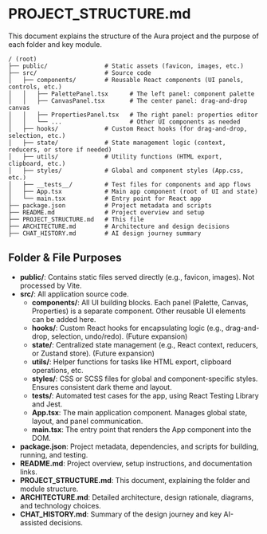 # PROJECT_STRUCTURE.md

This document explains the structure of the Aura project and the purpose of each folder and key module.

```
/ (root)
├── public/                # Static assets (favicon, images, etc.)
├── src/                   # Source code
│   ├── components/        # Reusable React components (UI panels, controls, etc.)
│   │   ├── PalettePanel.tsx      # The left panel: component palette
│   │   ├── CanvasPanel.tsx       # The center panel: drag-and-drop canvas
│   │   ├── PropertiesPanel.tsx   # The right panel: properties editor
│   │   └── ...                   # Other UI components as needed
│   ├── hooks/             # Custom React hooks (for drag-and-drop, selection, etc.)
│   ├── state/             # State management logic (context, reducers, or store if needed)
│   ├── utils/             # Utility functions (HTML export, clipboard, etc.)
│   ├── styles/            # Global and component styles (App.css, etc.)
│   ├── __tests__/         # Test files for components and app flows
│   ├── App.tsx            # Main app component (root of UI and state)
│   └── main.tsx           # Entry point for React app
├── package.json           # Project metadata and scripts
├── README.md              # Project overview and setup
├── PROJECT_STRUCTURE.md   # This file
├── ARCHITECTURE.md        # Architecture and design decisions
├── CHAT_HISTORY.md        # AI design journey summary
```

## Folder & File Purposes

- **public/**: Contains static files served directly (e.g., favicon, images). Not processed by Vite.
- **src/**: All application source code.
  - **components/**: All UI building blocks. Each panel (Palette, Canvas, Properties) is a separate component. Other reusable UI elements can be added here.
  - **hooks/**: Custom React hooks for encapsulating logic (e.g., drag-and-drop, selection, undo/redo). (Future expansion)
  - **state/**: Centralized state management (e.g., React context, reducers, or Zustand store). (Future expansion)
  - **utils/**: Helper functions for tasks like HTML export, clipboard operations, etc.
  - **styles/**: CSS or SCSS files for global and component-specific styles. Ensures consistent dark theme and layout.
  - **__tests__/**: Automated test cases for the app, using React Testing Library and Jest.
  - **App.tsx**: The main application component. Manages global state, layout, and panel communication.
  - **main.tsx**: The entry point that renders the App component into the DOM.
- **package.json**: Project metadata, dependencies, and scripts for building, running, and testing.
- **README.md**: Project overview, setup instructions, and documentation links.
- **PROJECT_STRUCTURE.md**: This document, explaining the folder and module structure.
- **ARCHITECTURE.md**: Detailed architecture, design rationale, diagrams, and technology choices.
- **CHAT_HISTORY.md**: Summary of the design journey and key AI-assisted decisions.
